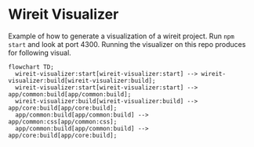 # Wireit Visualizer

Example of how to generate a visualization of a wireit project. Run `npm start` and look at port 4300. Running the visualizer on this repo produces for following visual.

```mermaid
flowchart TD;
  wireit-visualizer:start[wireit-visualizer:start] --> wireit-visualizer:build[wireit-visualizer:build];
  wireit-visualizer:start[wireit-visualizer:start] --> app/common:build[app/common:build];
  wireit-visualizer:build[wireit-visualizer:build] --> app/core:build[app/core:build];
  app/common:build[app/common:build] --> app/common:css[app/common:css];
  app/common:build[app/common:build] --> app/core:build[app/core:build];
```
